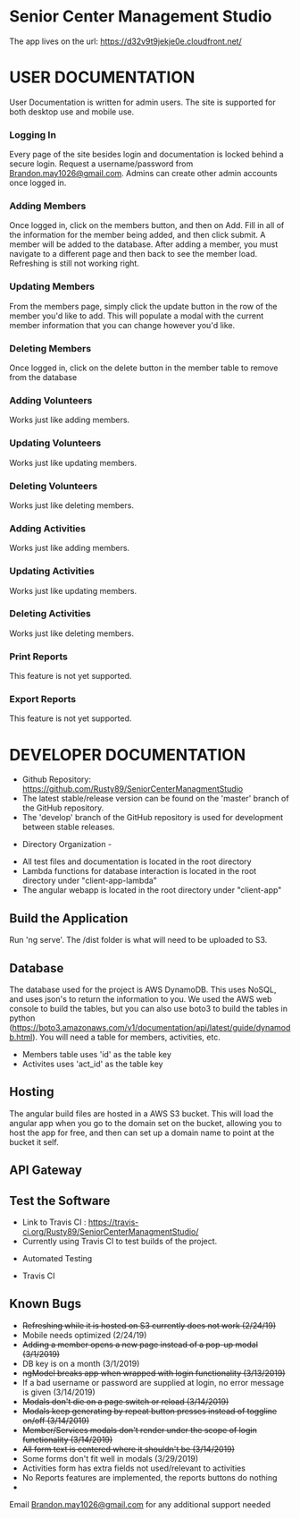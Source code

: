 # Senior Center Management Studio
The app lives on the url: https://d32v9t9jekje0e.cloudfront.net/

# USER DOCUMENTATION
User Documentation is written for admin users. The site is supported for both desktop use and mobile use.

### Logging In
Every page of the site besides login and documentation is locked behind a secure login. Request a username/password from Brandon.may1026@gmail.com. Admins can create other admin accounts once logged in.

### Adding Members
Once logged in, click on the members button, and then on Add. Fill in all of the information for the member being added, and then click submit. A member will be added to the database. After adding a member, you must navigate to a different page and then back to see the member load. Refreshing is still not working right.

### Updating Members
From the members page, simply click the update button in the row of the member you'd like to add. This will populate a modal with the current member information that you can change however you'd like.

### Deleting Members
Once logged in, click on the delete button in the member table to remove from the database

### Adding Volunteers
Works just like adding members.

### Updating Volunteers
Works just like updating members.

### Deleting Volunteers
Works just like deleting members.

### Adding Activities
Works just like adding members.

### Updating Activities
Works just like updating members.

### Deleting Activities
Works just like deleting members.

### Print Reports
This feature is not yet supported.

### Export Reports
This feature is not yet supported.

# DEVELOPER DOCUMENTATION
- Github Repository: https://github.com/Rusty89/SeniorCenterManagmentStudio
- The latest stable/release version can be found on the 'master' branch of the GitHub repository.
- The 'develop' branch of the GitHub repository is used for development between stable releases.
* Directory Organization - 
- All test files and documentation is located in the root directory
- Lambda functions for database interaction is located in the root directory under "client-app-lambda"
- The angular webapp is located in the root directory under "client-app"

## Build the Application
Run 'ng serve'. The /dist folder is what will need to be uploaded to S3.

## Database
The database used for the project is AWS DynamoDB. This uses NoSQL, and uses json's to return the information to you. We used the AWS web console to build the tables, but you can also use boto3 to build the tables in python (https://boto3.amazonaws.com/v1/documentation/api/latest/guide/dynamodb.html). You will need a table for members, activities, etc.
* Members table uses 'id' as the table key
* Activites uses 'act_id' as the table key

## Hosting
The angular build files are hosted in a AWS S3 bucket. This will load the angular app when you go to the domain set on the bucket, allowing you to host the app for free, and then can set up a domain name to point at the bucket it self. 

## API Gateway

## Test the Software
- Link to Travis CI : https://travis-ci.org/Rusty89/SeniorCenterManagmentStudio/
- Currently using Travis CI to test builds of the project.
* Automated Testing 
- Travis CI


## Known Bugs
* ~~Refreshing while it is hosted on S3 currently does not work (2/24/19)~~
* Mobile needs optimized (2/24/19)
* ~~Adding a member opens a new page instead of a pop-up modal (3/1/2019)~~
* DB key is on a month (3/1/2019)
* ~~ngModel breaks app when wrapped with login functionality (3/13/2019)~~
* If a bad username or password are supplied at login, no error message is given (3/14/2019)
* ~~Modals don't die on a page switch or reload (3/14/2019)~~
* ~~Modals keep generating by repeat button presses instead of toggline on/off (3/14/2019)~~
* ~~Member/Services modals don't render under the scope of login functionality (3/14/2019)~~
* ~~All form text is centered where it shouldn't be (3/14/2019)~~
* Some forms don't fit well in modals (3/29/2019)
* Activities form has extra fields not used/relevant to activities
* No Reports features are implemented, the reports buttons do nothing
* 

Email Brandon.may1026@gmail.com for any additional support needed


